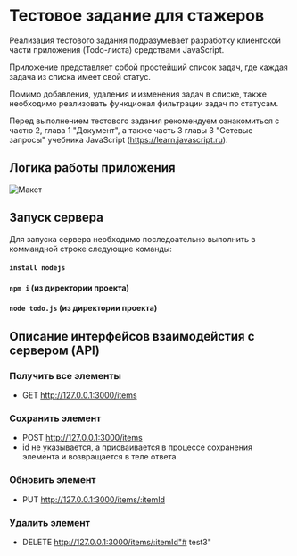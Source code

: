 # Тестовое задание для стажеров

Реализация тестового задания подразумевает разработку клиентской части приложения
(Todo-листа) средствами JavaScript.

Приложение представляет собой простейший список задач, где каждая задача из списка имеет свой статус.

Помимо добавления, удаления и изменения задач в списке, также необходимо реализовать функционал фильтрации задач по статусам. 

Перед выполнением тестового задания рекомендуем ознакомиться с частю 2, глава 1 "Документ", а также часть 3 главы 3 "Сетевые запросы"  учебника JavaScript (https://learn.javascript.ru).

## Логика работы приложения

![Макет](images/task.jpg)

## Запуск сервера
Для запуска сервера необходимо последоательно выполнить в коммандной строке следующие команды:
#### `install nodejs`
#### `npm i` (из директории проекта)
#### `node todo.js` (из директории проекта)

## Описание интерфейсов взаимодейстия с сервером (API)

### Получить все элементы
* GET http://127.0.0.1:3000/items

### Сохранить элемент
* POST http://127.0.0.1:3000/items
* id не указывается, а присваивается в процессе сохранения элемента и возвращается в теле ответа

### Обновить элемент
* PUT http://127.0.0.1:3000/items/:itemId

### Удалить элемент
* DELETE http://127.0.0.1:3000/items/:itemId"# test3"  
